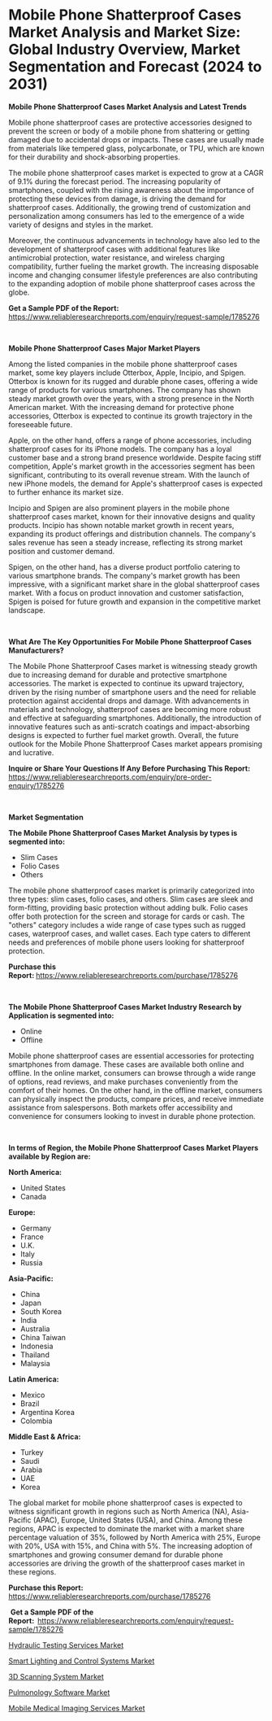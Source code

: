 <p><h1>Mobile Phone Shatterproof Cases Market Analysis and Market Size: Global Industry Overview, Market Segmentation and Forecast (2024 to 2031)</h1></p><p><strong>Mobile Phone Shatterproof Cases Market Analysis and Latest Trends</strong></p>
<p><p>Mobile phone shatterproof cases are protective accessories designed to prevent the screen or body of a mobile phone from shattering or getting damaged due to accidental drops or impacts. These cases are usually made from materials like tempered glass, polycarbonate, or TPU, which are known for their durability and shock-absorbing properties.</p><p>The mobile phone shatterproof cases market is expected to grow at a CAGR of 9.1% during the forecast period. The increasing popularity of smartphones, coupled with the rising awareness about the importance of protecting these devices from damage, is driving the demand for shatterproof cases. Additionally, the growing trend of customization and personalization among consumers has led to the emergence of a wide variety of designs and styles in the market.</p><p>Moreover, the continuous advancements in technology have also led to the development of shatterproof cases with additional features like antimicrobial protection, water resistance, and wireless charging compatibility, further fueling the market growth. The increasing disposable income and changing consumer lifestyle preferences are also contributing to the expanding adoption of mobile phone shatterproof cases across the globe.</p></p>
<p><strong>Get a Sample PDF of the Report:&nbsp;</strong> <a href="https://www.reliableresearchreports.com/enquiry/request-sample/1785276">https://www.reliableresearchreports.com/enquiry/request-sample/1785276</a></p>
<p>&nbsp;</p>
<p><strong>Mobile Phone Shatterproof Cases Major Market Players</strong></p>
<p><p>Among the listed companies in the mobile phone shatterproof cases market, some key players include Otterbox, Apple, Incipio, and Spigen. Otterbox is known for its rugged and durable phone cases, offering a wide range of products for various smartphones. The company has shown steady market growth over the years, with a strong presence in the North American market. With the increasing demand for protective phone accessories, Otterbox is expected to continue its growth trajectory in the foreseeable future.</p><p>Apple, on the other hand, offers a range of phone accessories, including shatterproof cases for its iPhone models. The company has a loyal customer base and a strong brand presence worldwide. Despite facing stiff competition, Apple's market growth in the accessories segment has been significant, contributing to its overall revenue stream. With the launch of new iPhone models, the demand for Apple's shatterproof cases is expected to further enhance its market size.</p><p>Incipio and Spigen are also prominent players in the mobile phone shatterproof cases market, known for their innovative designs and quality products. Incipio has shown notable market growth in recent years, expanding its product offerings and distribution channels. The company's sales revenue has seen a steady increase, reflecting its strong market position and customer demand.</p><p>Spigen, on the other hand, has a diverse product portfolio catering to various smartphone brands. The company's market growth has been impressive, with a significant market share in the global shatterproof cases market. With a focus on product innovation and customer satisfaction, Spigen is poised for future growth and expansion in the competitive market landscape.</p></p>
<p>&nbsp;</p>
<p><strong>What Are The Key Opportunities For Mobile Phone Shatterproof Cases Manufacturers?</strong></p>
<p><p>The Mobile Phone Shatterproof Cases market is witnessing steady growth due to increasing demand for durable and protective smartphone accessories. The market is expected to continue its upward trajectory, driven by the rising number of smartphone users and the need for reliable protection against accidental drops and damage. With advancements in materials and technology, shatterproof cases are becoming more robust and effective at safeguarding smartphones. Additionally, the introduction of innovative features such as anti-scratch coatings and impact-absorbing designs is expected to further fuel market growth. Overall, the future outlook for the Mobile Phone Shatterproof Cases market appears promising and lucrative.</p></p>
<p><strong>Inquire or Share Your Questions If Any Before Purchasing This Report:</strong> <a href="https://www.reliableresearchreports.com/enquiry/pre-order-enquiry/1785276">https://www.reliableresearchreports.com/enquiry/pre-order-enquiry/1785276</a></p>
<p>&nbsp;</p>
<p><strong>Market Segmentation</strong></p>
<p><strong>The Mobile Phone Shatterproof Cases Market Analysis by types is segmented into:</strong></p>
<p><ul><li>Slim Cases</li><li>Folio Cases</li><li>Others</li></ul></p>
<p><p>The mobile phone shatterproof cases market is primarily categorized into three types: slim cases, folio cases, and others. Slim cases are sleek and form-fitting, providing basic protection without adding bulk. Folio cases offer both protection for the screen and storage for cards or cash. The "others" category includes a wide range of case types such as rugged cases, waterproof cases, and wallet cases. Each type caters to different needs and preferences of mobile phone users looking for shatterproof protection.</p></p>
<p><strong>Purchase this Report:&nbsp;</strong><a href="https://www.reliableresearchreports.com/purchase/1785276">https://www.reliableresearchreports.com/purchase/1785276</a></p>
<p>&nbsp;</p>
<p><strong>The Mobile Phone Shatterproof Cases Market Industry Research by Application is segmented into:</strong></p>
<p><ul><li>Online</li><li>Offline</li></ul></p>
<p><p>Mobile phone shatterproof cases are essential accessories for protecting smartphones from damage. These cases are available both online and offline. In the online market, consumers can browse through a wide range of options, read reviews, and make purchases conveniently from the comfort of their homes. On the other hand, in the offline market, consumers can physically inspect the products, compare prices, and receive immediate assistance from salespersons. Both markets offer accessibility and convenience for consumers looking to invest in durable phone protection.</p></p>
<p>&nbsp;</p>
<p><strong>In terms of Region, the Mobile Phone Shatterproof Cases Market Players available by Region are:</strong></p>
<p>
    <p> <strong> North America: </strong>
        <ul>
            <li>United States</li>
            <li>Canada</li>
        </ul>
        </p> 
    <p> <strong> Europe: </strong>
        <ul>
            <li>Germany</li>
            <li>France</li>
            <li>U.K.</li>
            <li>Italy</li>
            <li>Russia</li>
        </ul>
        </p> 
    <p> <strong> Asia-Pacific: </strong>
        <ul>
            <li>China</li>
            <li>Japan</li>
            <li>South Korea</li>
            <li>India</li>
            <li>Australia</li>
            <li>China Taiwan</li>
            <li>Indonesia</li>
            <li>Thailand</li>
            <li>Malaysia</li>
        </ul>
        </p> 
    <p> <strong> Latin America: </strong>
        <ul>
            <li>Mexico</li>
            <li>Brazil</li>
            <li>Argentina Korea</li>
            <li>Colombia</li>
        </ul>
        </p> 
    <p> <strong> Middle East & Africa: </strong>
        <ul>
            <li>Turkey</li>
            <li>Saudi</li>
            <li>Arabia</li>
            <li>UAE</li>
            <li>Korea</li>
        </ul>
    </p>
    </p>
<p><p>The global market for mobile phone shatterproof cases is expected to witness significant growth in regions such as North America (NA), Asia-Pacific (APAC), Europe, United States (USA), and China. Among these regions, APAC is expected to dominate the market with a market share percentage valuation of 35%, followed by North America with 25%, Europe with 20%, USA with 15%, and China with 5%. The increasing adoption of smartphones and growing consumer demand for durable phone accessories are driving the growth of the shatterproof cases market in these regions.</p></p>
<p><strong>Purchase this Report: </strong><a href="https://www.reliableresearchreports.com/purchase/1785276">https://www.reliableresearchreports.com/purchase/1785276</a></p>
<p>&nbsp;<strong>Get a Sample PDF of the Report:&nbsp;&nbsp;</strong><a href="https://www.reliableresearchreports.com/enquiry/request-sample/1785276">https://www.reliableresearchreports.com/enquiry/request-sample/1785276</a></p>
<p><strong></strong></p>
<p><p><a href="https://medium.com/@kartik.reportprime/hydraulic-testing-services-market-comprehensive-assessment-by-type-application-and-geography-78c34f7192d3">Hydraulic Testing Services Market</a></p><p><a href="https://medium.com/@staceyhilll87/smart-lighting-and-control-systems-market-size-reveals-the-best-marketing-channels-in-global-498693c25bca">Smart Lighting and Control Systems Market</a></p><p><a href="https://medium.com/@kartik.reportprime/3d-scanning-system-market-outlook-industry-overview-and-forecast-2024-to-2031-0651fab55186">3D Scanning System Market</a></p><p><a href="https://medium.com/@kartik.reportprime/pulmonology-software-market-trends-and-market-analysis-forecasted-for-period-2024-2031-f8e1665815c3">Pulmonology Software Market</a></p><p><a href="https://medium.com/@kartik.reportprime/mobile-medical-imaging-services-market-share-evolution-and-market-growth-trends-2024-2031-1500f4592077">Mobile Medical Imaging Services Market</a></p></p>